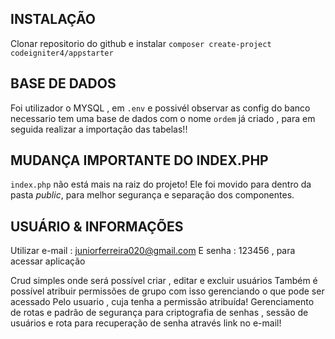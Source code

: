 
## INSTALAÇÃO

Clonar repositorio do github e instalar 
`composer create-project codeigniter4/appstarter` 


## BASE DE DADOS 

Foi utilizador o MYSQL , em `.env` e possivél observar as config do banco 
necessario tem uma base de dados com o nome `ordem` já criado , para em seguida realizar a importação das tabelas!!

## MUDANÇA IMPORTANTE DO INDEX.PHP

`index.php` não está mais na raiz do projeto! Ele foi movido para dentro da pasta *public*,
para melhor segurança e separação dos componentes.

## USUÁRIO & INFORMAÇÕES

Utilizar e-mail : juniorferreira020@gmail.com
E senha : 123456 , para acessar aplicação 

Crud simples onde será 
possível criar , editar e excluir usuários 
Também é possível atribuir permissões de grupo com isso gerenciando o que pode ser acessado
Pelo usuario , cuja tenha a permissão atribuída!
Gerenciamento de rotas e padrão de segurança para criptografia de senhas , 
sessão de usuários e rota para recuperação de senha através link no e-mail!
